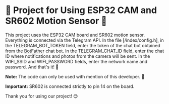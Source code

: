 
# 🚀 Project for Using ESP32 CAM and SR602 Motion Sensor 🚀

This project uses the ESP32 CAM board and SR602 motion sensor. Everything is connected via the Telegram API. In the file [/index/config.h], in the TELEGRAM_BOT_TOKEN field, enter the token of the chat bot obtained from the [BotFather](https://t.me/BotFather) chat bot. In the TELEGRAM_CHAT_ID field, enter the chat ID where notifications and photos from the camera will be sent. In the WIFI_SSID and WIFI_PASSWORD fields, enter the network name and password. And that's it! 🎉

**Note:** The code can only be used with mention of this developer. 📝

**Important:** SR602 is connected strictly to pin 14 on the board.

Thank you for using our project! 😊
